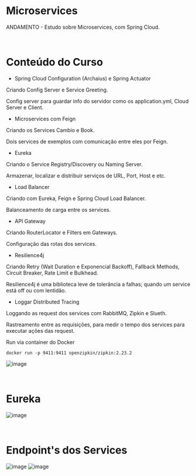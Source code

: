 # Microservices
ANDAMENTO - Estudo sobre Microservices, com Spring Cloud.

</br>

# Conteúdo do Curso

* Spring Cloud Configuration (Archaius) e Spring Actuator
<p>Criando Config Server e Service Greeting.</p>
<p>Config server para guardar info do servidor como os application.yml, Cloud Server e Client.</p>

* Microservices com Feign
<p>Criando os Services Cambio e Book.</p>
<p>Dois services de exemplos com comunicação entre eles por Feign.</p>

* Eureka
<p>Criando o Service Registry/Discovery ou Naming Server.</p>
<p>Armazenar, localizar e distribuir serviços de URL, Port, Host e etc.</p>

* Load Balancer
<p>Criando com Eureka, Feign e Spring Cloud Load Balancer.</p> 
<p>Balanceamento de carga entre os services.</p>

* API Gateway
<p>Criando RouterLocator e Filters em Gateways.</p>
<p>Configuração das rotas dos services.</p>

* Resilience4j
<p>Criando Retry (Wait Duration e Exponencial Backoff), Fallback Methods, Circuit Breaker, Rate Limit e Bulkhead.</p> 
<p>Resilience4j é uma biblioteca leve de tolerância a falhas; quando um service está off ou com lentidão.</p>

* Loggar Distributed Tracing
<p>Loggando as request dos services com RabbitMQ, Zipkin e Slueth.</p> 
<p>Rastreamento entre as requisições, para medir o tempo dos services para executar ações das request.</p>

Run via container do Docker
 
```
docker run -p 9411:9411 openzipkin/zipkin:2.23.2
```

![image](https://user-images.githubusercontent.com/101612046/186575412-e59a21fb-d157-46ce-881e-9d6f7f2cb83f.png)

</br>

# Eureka

![image](https://user-images.githubusercontent.com/101612046/186040152-445c96ef-14d9-415a-8d6c-342b1be1859b.png)

</br>

# Endpoint's dos Services

![image](https://user-images.githubusercontent.com/101612046/186040227-2dd6c586-0fad-4838-b0b7-53f18521b106.png)
![image](https://user-images.githubusercontent.com/101612046/186040264-46d17357-a69a-4828-829f-ea617cdccd05.png)



